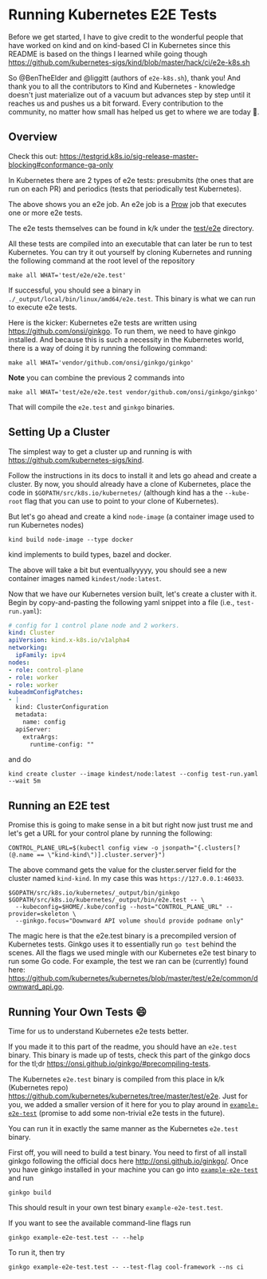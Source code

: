 # Running Kubernetes E2E Tests

Before we get started, I have to give credit to the wonderful people that have
worked on kind and on kind-based CI in Kubernetes since this README is based on
the things I learned while going though
https://github.com/kubernetes-sigs/kind/blob/master/hack/ci/e2e-k8s.sh

So @BenTheElder and @liggitt (authors of `e2e-k8s.sh`), thank you!
And thank you to all the contributors to Kind and Kubernetes - knowledge
doesn't just materialize out of a vacuum but advances step by step until it
reaches us and pushes us a bit forward.
Every contribution to the community, no matter how small has helped us get to
where we are today :evergreen_tree:.

## Overview

Check this out: https://testgrid.k8s.io/sig-release-master-blocking#conformance-ga-only

In Kubernetes there are 2 types of e2e tests: presubmits (the ones that are run
on each PR) and periodics (tests that periodically test Kubernetes).

The above shows you an e2e job.
An e2e job is a
[Prow](https://github.com/kubernetes/test-infra/tree/master/prow)
job that executes one or more e2e tests.

The e2e tests themselves can be found in k/k under the
[test/e2e](https://github.com/kubernetes/kubernetes/tree/master/test/e2e) directory.

All these tests are compiled into an executable that can later be run to test
Kubernetes.
You can try it out yourself by cloning Kubernetes and running the following
command at the root level of the repository

```
make all WHAT='test/e2e/e2e.test'
```

If successful, you should see a binary in
`./_output/local/bin/linux/amd64/e2e.test`.
This binary is what we can run to execute e2e tests.

Here is the kicker: Kubernetes e2e tests are written using
https://github.com/onsi/ginkgo.
To run them, we need to have ginkgo installed.
And because this is such a necessity in the Kubernetes world, there is a way of
doing it by running the following command:

```
make all WHAT='vendor/github.com/onsi/ginkgo/ginkgo'
```

**Note** you can combine the previous 2 commands into

```
make all WHAT='test/e2e/e2e.test vendor/github.com/onsi/ginkgo/ginkgo'
```

That will compile the `e2e.test` and `ginkgo` binaries.


## Setting Up a Cluster

The simplest way to get a cluster up and running is with
https://github.com/kubernetes-sigs/kind.

Follow the instructions in its docs to install it and lets go ahead and create
a cluster.
By now, you should already have a clone of Kubernetes, place the code in
`$GOPATH/src/k8s.io/kubernetes/` (although kind has a the `--kube-root` flag
that you can use to point to your clone of Kubernetes).

But let's go ahead and create a kind `node-image` (a container image used to
run Kubernetes nodes)

```
kind build node-image --type docker
```

kind implements to build types, bazel and docker.

The above will take a bit but eventuallyyyyy, you should see a new container
images named `kindest/node:latest`.

Now that we have our Kubernetes version built, let's create a cluster with it.
Begin by copy-and-pasting the following yaml snippet into a file (i.e.,
`test-run.yaml`):

```yaml
# config for 1 control plane node and 2 workers.
kind: Cluster
apiVersion: kind.x-k8s.io/v1alpha4
networking:
  ipFamily: ipv4
nodes:
- role: control-plane
- role: worker
- role: worker
kubeadmConfigPatches:
- |
  kind: ClusterConfiguration
  metadata:
    name: config
  apiServer:
    extraArgs:
      runtime-config: ""
```

and do

```
kind create cluster --image kindest/node:latest --config test-run.yaml --wait 5m
```

## Running an E2E test

Promise this is going to make sense in a bit but right now just trust me and
let's get a URL for your control plane by running the following:

```
CONTROL_PLANE_URL=$(kubectl config view -o jsonpath="{.clusters[?(@.name == \"kind-kind\")].cluster.server}")
```
The above command gets the value for the cluster.server field for the cluster
named `kind-kind`.
In my case this was `https://127.0.0.1:46033`.

```
$GOPATH/src/k8s.io/kubernetes/_output/bin/ginkgo $GOPATH/src/k8s.io/kubernetes/_output/bin/e2e.test -- \
  --kubeconfig=$HOME/.kube/config --host="CONTROL_PLANE_URL" --provider=skeleton \
  --ginkgo.focus="Downward API volume should provide podname only"
```

The magic here is that the e2e.test binary is a precompiled version of
Kubernetes tests.
Ginkgo uses it to essentially run `go test` behind the scenes.
All the flags we used mingle with our Kubernetes e2e test binary to run some Go
code.
For example, the test we ran can be (currently) found here:
https://github.com/kubernetes/kubernetes/blob/master/test/e2e/common/downward_api.go.


## Running Your Own Tests :smile:

Time for us to understand Kubernetes e2e tests better.

If you made it to this part of the readme, you should have an `e2e.test`
binary.
This binary is made up of tests, check this part of the ginkgo docs for the
tl;dr https://onsi.github.io/ginkgo/#precompiling-tests.

The Kubernetes `e2e.test` binary is compiled from this place in k/k (Kubernetes
repo) https://github.com/kubernetes/kubernetes/tree/master/test/e2e.
Just for you, we added a smaller version of it here for you to play around in
[`example-e2e-test`](./example-e2e-test/) (promise to add some non-trivial e2e
tests in the future).

You can run it in exactly the same manner as the Kubernetes `e2e.test` binary.

First off, you will need to build a test binary.
You need to first of all install ginkgo following the official docs here
http://onsi.github.io/ginkgo/.
Once you have ginkgo installed in your machine you can go into
[`example-e2e-test`](./example-e2e-test/)
and run

```
ginkgo build
```

This should result in your own test binary `example-e2e-test.test`.

If you want to see the available command-line flags run

```
ginkgo example-e2e-test.test -- --help
```

To run it, then try

```
ginkgo example-e2e-test.test -- --test-flag cool-framework --ns ci
```
